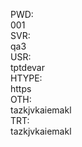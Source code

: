 PWD:<BR>001<BR>
SVR:<BR>qa3<BR>
USR:<BR>tptdevar<BR>
HTYPE:<BR>https<BR>
OTH:<BR>tazkjvkaiemakl<BR>
TRT:<BR>tazkjvkaiemakl<BR>
